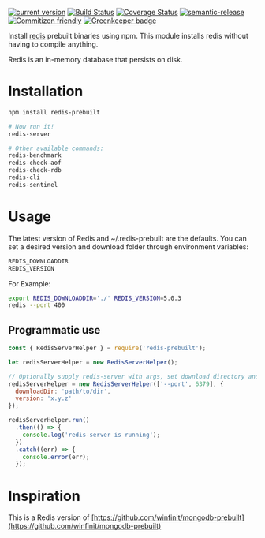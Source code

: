 [![current version](https://img.shields.io/npm/v/redis-prebuilt.svg)](https://www.npmjs.com/package/redis-prebuilt)
[![Build Status](https://travis-ci.org/saiichihashimoto/redis-prebuilt.svg?branch=master)](https://travis-ci.org/saiichihashimoto/redis-prebuilt)
[![Coverage Status](https://coveralls.io/repos/github/saiichihashimoto/redis-prebuilt/badge.svg?branch=master)](https://coveralls.io/github/saiichihashimoto/redis-prebuilt?branch=master)
[![semantic-release](https://img.shields.io/badge/%20%20%F0%9F%93%A6%F0%9F%9A%80-semantic--release-e10079.svg)](https://github.com/semantic-release/semantic-release)
[![Commitizen friendly](https://img.shields.io/badge/commitizen-friendly-brightgreen.svg)](http://commitizen.github.io/cz-cli/)
[![Greenkeeper badge](https://badges.greenkeeper.io/saiichihashimoto/redis-prebuilt.svg)](https://greenkeeper.io/)

Install [redis](https://github.com/antirez/redis/) prebuilt binaries using npm. This module installs redis without having to compile anything.

Redis is an in-memory database that persists on disk.

# Installation

```bash
npm install redis-prebuilt

# Now run it!
redis-server

# Other available commands:
redis-benchmark
redis-check-aof
redis-check-rdb
redis-cli
redis-sentinel
```

# Usage

The latest version of Redis and ~/.redis-prebuilt are the defaults. You can set a desired version and download folder through environment variables:

```bash
REDIS_DOWNLOADDIR
REDIS_VERSION
```

For Example:

```bash
export REDIS_DOWNLOADDIR='./' REDIS_VERSION=5.0.3
redis --port 400
```

## Programmatic use

```javascript
const { RedisServerHelper } = require('redis-prebuilt');

let redisServerHelper = new RedisServerHelper();

// Optionally supply redis-server with args, set download directory and verion
redisServerHelper = new RedisServerHelper(['--port', 6379], {
  downloadDir: 'path/to/dir',
  version: 'x.y.z'
});

redisServerHelper.run()
  .then(() => {
    console.log('redis-server is running');
  })
  .catch((err) => {
    console.error(err);
  });
```

# Inspiration

This is a Redis version of [https://github.com/winfinit/mongodb-prebuilt](https://github.com/winfinit/mongodb-prebuilt)
